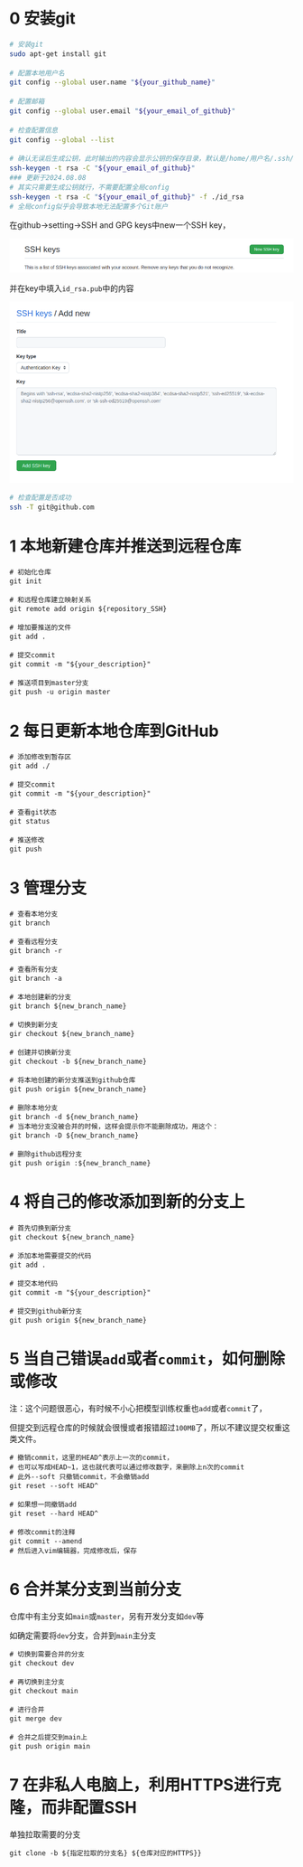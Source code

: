 # 0 安装git

```bash
# 安装git
sudo apt-get install git

# 配置本地用户名
git config --global user.name "${your_github_name}"

# 配置邮箱
git config --global user.email "${your_email_of_github}"

# 检查配置信息
git config --global --list

# 确认无误后生成公钥，此时输出的内容会显示公钥的保存目录，默认是/home/用户名/.ssh/id_rsa.pub
ssh-keygen -t rsa -C "${your_email_of_github}"
### 更新于2024.08.08
# 其实只需要生成公钥就行，不需要配置全局config
ssh-keygen -t rsa -C "${your_email_of_github}" -f ./id_rsa
# 全局config似乎会导致本地无法配置多个Git账户
```



在github->setting->SSH and GPG keys中new一个SSH key，

![image-20230227095252864](git相关知识/image-20230227095252864.png)



并在key中填入`id_rsa.pub`中的内容

![image-20230227095346145](git相关知识/image-20230227095346145.png)



```bash
# 检查配置是否成功
ssh -T git@github.com
```



# 1 本地新建仓库并推送到远程仓库

```shell
# 初始化仓库
git init

# 和远程仓库建立映射关系
git remote add origin ${repository_SSH}

# 增加要推送的文件
git add . 

# 提交commit
git commit -m "${your_description}"

# 推送项目到master分支
git push -u origin master
```



# 2 每日更新本地仓库到GitHub

```shell
# 添加修改到暂存区
git add ./

# 提交commit
git commit -m "${your_description}"

# 查看git状态
git status

# 推送修改
git push
```



# 3 管理分支

```shell
# 查看本地分支
git branch

# 查看远程分支
git branch -r

# 查看所有分支
git branch -a

# 本地创建新的分支
git branch ${new_branch_name}

# 切换到新分支
gir checkout ${new_branch_name}

# 创建并切换新分支
git checkout -b ${new_branch_name}

# 将本地创建的新分支推送到github仓库
git push origin ${new_branch_name}

# 删除本地分支
git branch -d ${new_branch_name}
# 当本地分支没被合并的时候，这样会提示你不能删除成功，用这个：
git branch -D ${new_branch_name}

# 删除github远程分支
git push origin :${new_branch_name}
```



# 4 将自己的修改添加到新的分支上

```shell
# 首先切换到新分支
git checkout ${new_branch_name}

# 添加本地需要提交的代码
git add .

# 提交本地代码
git commit -m "${your_description}"

# 提交到github新分支
git push origin ${new_branch_name}
```



# 5 当自己错误`add`或者`commit`，如何删除或修改

注：这个问题很恶心，有时候不小心把模型训练权重也`add`或者`commit`了，

但提交到远程仓库的时候就会很慢或者报错超过`100MB`了，所以不建议提交权重这类文件。

```shell
# 撤销commit，这里的HEAD^表示上一次的commit，
# 也可以写成HEAD~1，这也就代表可以通过修改数字，来删除上n次的commit
# 此外--soft 只撤销commit，不会撤销add
git reset --soft HEAD^

# 如果想一同撤销add
git reset --hard HEAD^

# 修改commit的注释
git commit --amend
# 然后进入vim编辑器，完成修改后，保存
```



# 6 合并某分支到当前分支

仓库中有主分支如`main`或`master`，另有开发分支如`dev`等

如确定需要将`dev`分支，合并到`main`主分支

```shell
# 切换到需要合并的分支
git checkout dev

# 再切换到主分支
git checkout main

# 进行合并
git merge dev

# 合并之后提交到main上
git push origin main
```



# 7 在非私人电脑上，利用HTTPS进行克隆，而非配置SSH

单独拉取需要的分支

```shell
git clone -b ${指定拉取的分支名} ${仓库对应的HTTPS}}
```

